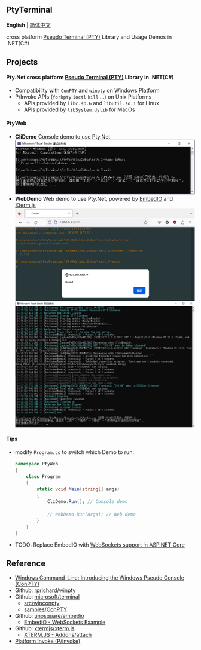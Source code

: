 ## PtyTerminal

**English** | [简体中文](./README_zh.md)

cross platform [Pseudo Terminal (PTY)](https://en.wikipedia.org/wiki/Pseudoterminal) Library and Usage Demos in .NET(C#)

## Projects
#### **Pty.Net**  cross platform [Pseudo Terminal (PTY)](https://en.wikipedia.org/wiki/Pseudoterminal) Library in .NET(C#)
- Compatibility with `ConPTY` and `winpty` on Windows Platform
- P/Invoke APIs (`forkpty` `ioctl` `kill` ...) on Unix Platforms
    - APIs provided by `libc.so.6` and `libutil.so.1` for Linux
    - APIs provided by `libSystem.dylib` for MacOs
#### **PtyWeb**
- **CliDemo** Console demo to use Pty.Net
![console-demo.png](./assets/console-demo.png)
- **WebDemo** Web demo to use Pty.Net, powered by [EmbedIO](https://github.com/unosquare/embedio) and [Xterm.js](https://github.com/xtermjs/xterm.js/)    
![web-demo-01.png](./assets/web-demo-01.png)
![web-demo-02.png](./assets/web-demo-02.png)

#### Tips
- modify `Program.cs` to switch which Demo to run:
    ```csharp
    namespace PtyWeb
    {
        class Program
        {
            static void Main(string[] args)
            {
                CliDemo.Run(); // Console demo

                // WebDemo.Run(args); // Web demo
            }
        }
    }
    ```
- TODO: Replace EmbedIO with [WebSockets support in ASP.NET Core](https://learn.microsoft.com/en-us/aspnet/core/fundamentals/websockets)

## Reference
- [Windows Command-Line: Introducing the Windows Pseudo Console (ConPTY)](https://devblogs.microsoft.com/commandline/windows-command-line-introducing-the-windows-pseudo-console-conpty/)
- Github: [rprichard/winpty](https://github.com/rprichard/winpty)
- Github: [microsoft/terminal](https://github.com/microsoft/terminal)
    - [src/winconpty](https://github.com/microsoft/terminal/tree/main/src/winconpty)
    - [samples/ConPTY](https://github.com/microsoft/terminal/tree/main/samples/ConPTY)
- Github: [unosquare/embedio](https://github.com/unosquare/embedio)
    - [EmbedIO - WebSockets Example](https://unosquare.github.io/embedio/#websockets-example)
- Github: [xtermjs/xterm.js](https://github.com/xtermjs/xterm.js)
    - [XTERM.JS - Addons/attach](https://xtermjs.org/docs/api/addons/attach/)
- [Platform Invoke (P/Invoke)](https://learn.microsoft.com/en-us/dotnet/standard/native-interop/pinvoke)
